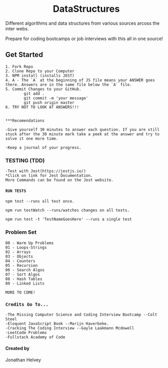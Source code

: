 <h1 align="center">DataStructures</h1>

Different algorithms and data structures from various sources arcoss the inter webs.

Prepare for coding bootcamps or job interviews with this all in one source!

## Get Started
```
1. Fork Repo
2. Clone Repo to your Computer
3. NPM install (installs JEST)
4. A - The `A` at the beginning of JS file means your ANSWER goes there. Answers are in the same file below the `A` file. 
5. Commit Changes to your GitHub. 
        git add .
        git commit -m 'your message'
        git push origin master
6. TRY NOT TO LOOK AT ANSWERS!!! 


***Recomendations

-Give yourself 30 minutes to answer each question. If you are still stuck after the 30 minute mark take a peek at the answer and try to solve it one more time.

-Keep a journal of your progress.

```

### TESTING (TDD)
```
-Test with Jest(https://jestjs.io/)
*Click on link for Jest Documentation.  
More Commands can be found on the Jest website. 
```

#### `RUN TESTS`
```
npm test --runs all test once.

npm run testWatch --runs/watches changes on all tests. 

npm run test -t 'TestNameGoesHere' --runs a single test

```

### Problem Set

```
00 - Warm Up Problems
01 - Loops-Strings
02 - Arrays
03 - Objects
04 - Counters
05 - Recursion
06 - Search Algos
07 - Sort Algos
08 - Hash Tables
09 - Linked Lists

MORE TO COME!
```

### `Credits Go To...`
```
-The Missing Computer Science and Coding Interview Bootcamp --Colt Steel
-Eloquent JavaScript Book --Marijn Haverbeke.
-Cracking The Coding Interview --Gayle Laakmann Mcdowell
-LeetCode Problems
-Fullstack Academy of Code
```

#### Created by
Jonathan Helvey